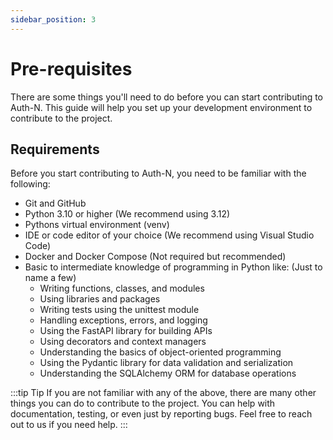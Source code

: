 ```yaml
---
sidebar_position: 3
---
```


# Pre-requisites

There are some things you'll need to do before you can start contributing to Auth-N. This guide will help you set up your development environment to contribute to the project.

## Requirements

Before you start contributing to Auth-N, you need to be familiar with the following:

- Git and GitHub
- Python 3.10 or higher (We recommend using 3.12)
- Pythons virtual environment (venv)
- IDE or code editor of your choice (We recommend using Visual Studio Code)
- Docker and Docker Compose (Not required but recommended)
- Basic to intermediate knowledge of programming in Python like: (Just to name a few)
    - Writing functions, classes, and modules
    - Using libraries and packages
    - Writing tests using the unittest module
    - Handling exceptions, errors, and logging
    - Using the FastAPI library for building APIs
    - Using decorators and context managers
    - Understanding the basics of object-oriented programming
    - Using the Pydantic library for data validation and serialization
    - Understanding the SQLAlchemy ORM for database operations

:::tip Tip
    If you are not familiar with any of the above, there are many other things you can do to contribute to the project. You can help with documentation, testing, or even just by reporting bugs. Feel free to reach out to us if you need help.
:::
